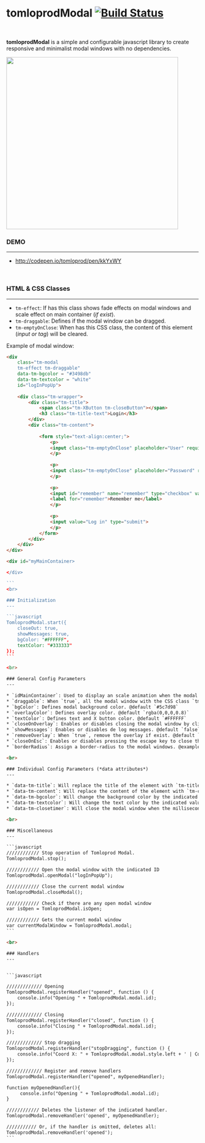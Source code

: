 # tomloprodModal [![Build Status](https://travis-ci.org/tomloprod/tomloprodModal.svg?branch=master)](https://travis-ci.org/tomloprod/tomloprodModal)

<br>

**tomloprodModal** is a simple and configurable javascript library to create responsive and minimalist modal windows with no dependencies.

<img src="https://github.com/tomloprod/tomloprodModal/blob/master/tomloprodModal.gif" width="450"/>

### DEMO
---
* http://codepen.io/tomloprod/pen/kkYxWY

<br>

### HTML & CSS Classes
---

* `tm-effect`: If has this class shows fade effects on modal windows and scale effect on main container (*if exist*).
* `tm-draggable`: Defines if the modal window can be dragged.
* `tm-emptyOnClose`: When has this CSS class, the content of this element (*input or tag*) will be cleared.


Example of modal window:

````html
<div 
	class="tm-modal 
	tm-effect tm-draggable" 
	data-tm-bgcolor = "#3498db"
	data-tm-textcolor = "white"
	id="logInPopUp">
	
	<div class="tm-wrapper">
		<div class="tm-title">
			<span class="tm-XButton tm-closeButton"></span>  
			<h3 class="tm-title-text">Login</h3> 
		</div>
		<div class="tm-content">
		
			<form style="text-align:center;">
				<p>
				<input class="tm-emptyOnClose" placeholder="User" required="" type="text">
				</p>
				
				<p>
				<input class="tm-emptyOnClose" placeholder="Password" required="" type="password">
				</p>
				
				<p>
				<input id="remember" name="remember" type="checkbox" value="1">
				<label for="remember">Remember me</label>
				</p>
				
				<p>
				<input value="Log in" type="submit">
				</p>
			</form>
		</div>
	</div>
</div>

<div id="myMainContainer>

</div>

```
<br>

### Initialization
---

```javascript
TomloprodModal.start({
    closeOut: true,
    showMessages: true,
    bgColor: "#FFFFFF",
    textColor: "#333333"
});
```

<br>

### General Config Parameters
---

* `idMainContainer`: Used to display an scale animation when the modal window opens. (Dynamically add the `tm-MainContainer` class to the element)
* `draggable`: When `true`, all the modal window with the CSS class `tm-draggable` can be dragged. @default `true`
* `bgColor`: Defines modal background color. @default `#5c7d98`
* `overlayColor`: Defines overlay color. @default `rgba(0,0,0,0.8)`
* `textColor`: Defines text and X button color. @default `#FFFFFF`
* `closeOnOverlay`: Enables or disables closing the modal window by clicking the overlay. @default `true`
* `showMessages`: Enables or disables de log messages. @default `false`
* `removeOverlay`: When `true`, remove the overlay if exist. @default `false`
* `closeOnEsc`: Enables or disables pressing the escape key to close the currently open modal. @default `true`
* `borderRadius`: Assign a border-radius to the modal windows. @example `1em` @default `0`

<br>

### Individual Config Parameters (*data attributes*)
---

* `data-tm-title`: Will replace the title of the element with `tm-title-text` class.
* `data-tm-content`: Will replace the content of the element with `tm-content` class.
* `data-tm-bgcolor`: Will change the background color by the indicated value for the modal window that has this data attribute. @example `#e74c3c`
* `data-tm-textcolor`: Will change the text color by the indicated value for the modal window that has this data attribute. @example `#FFFFFF`
* `data-tm-closetimer`: Will close the modal window when the milliseconds pass. @example `1000`

<br>

### Miscellaneous
---

```javascript
//////////// Stop operation of Tomloprod Modal.
TomloprodModal.stop();

//////////// Open the modal window with the indicated ID
TomloprodModal.openModal("logInPopUp");

//////////// Close the current modal window
TomloprodModal.closeModal();

//////////// Check if there are any open modal window
var isOpen = TomloprodModal.isOpen;

//////////// Gets the current modal window
var currentModalWindow = TomloprodModal.modal;
```

<br>

### Handlers
---


```javascript

///////////// Opening
TomloprodModal.registerHandler("opened", function () {
    console.info("Opening " + TomloprodModal.modal.id);
});

///////////// Closing
TomloprodModal.registerHandler("closed", function () {
    console.info("Closing " + TomloprodModal.modal.id);
});

///////////// Stop dragging
TomloprodModal.registerHandler("stopDragging", function () {
    console.info("Coord X: " + TomloprodModal.modal.style.left + ' | Coord Y: ' + TomloprodModal.modal.style.top);
});

///////////// Register and remove handlers
TomloprodModal.registerHandler("opened", myOpenedHandler);

function myOpenedHandler(){
     console.info("Opening " + TomloprodModal.modal.id);
}

//////////// Deletes the listener of the indicated handler.
TomloprodModal.removeHandler('opened', myOpenedHandler);

/////////// Or, if the handler is omitted, deletes all:
TomloprodModal.removeHandler('opened');
```
